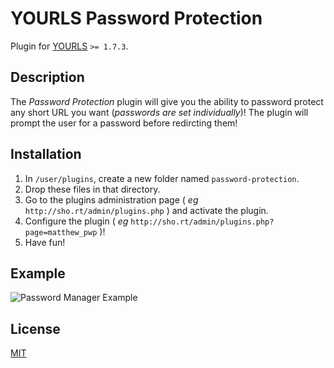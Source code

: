 YOURLS Password Protection
====================

Plugin for [YOURLS](http://yourls.org) `>= 1.7.3`. 

Description
-----------
The *Password Protection* plugin will give you the ability to password protect any short URL you want (*passwords are set individually*)! The plugin will prompt the user for a password before redircting them!

Installation
------------
1. In `/user/plugins`, create a new folder named `password-protection`.
2. Drop these files in that directory.
3. Go to the plugins administration page ( *eg* `http://sho.rt/admin/plugins.php` ) and activate the plugin.
3. Configure the plugin ( *eg* `http://sho.rt/admin/plugins.php?page=matthew_pwp` )!
4. Have fun!

Example
-------
![Password Manager Example](https://mateoc.net/b_plugin/yourls_PasswordProtection/yourlsPasswordManager-1.1.gif "Password Manager Example")

License
-------
[MIT](LICENSE)
